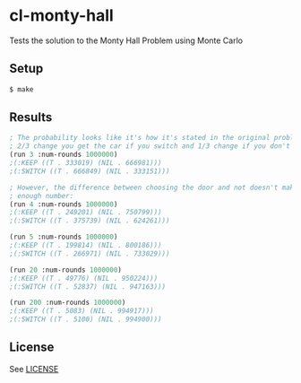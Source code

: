 # cl-monty-hall

Tests the solution to the Monty Hall Problem using Monte Carlo

## Setup

```sh
$ make
```

## Results

```lisp
; The probability looks like it's how it's stated in the original problem,
; 2/3 change you get the car if you switch and 1/3 change if you don't switch:
(run 3 :num-rounds 1000000)
;(:KEEP ((T . 333019) (NIL . 666981)))
;(:SWITCH ((T . 666849) (NIL . 333151)))

; However, the difference between choosing the door and not doesn't make much difference at a large
; enough number:
(run 4 :num-rounds 1000000)
;(:KEEP ((T . 249201) (NIL . 750799)))
;(:SWITCH ((T . 375739) (NIL . 624261)))

(run 5 :num-rounds 1000000)
;(:KEEP ((T . 199814) (NIL . 800186)))
;(:SWITCH ((T . 266971) (NIL . 733029)))

(run 20 :num-rounds 1000000)
;(:KEEP ((T . 49776) (NIL . 950224)))
;(:SWITCH ((T . 52837) (NIL . 947163)))

(run 200 :num-rounds 1000000)
;(:KEEP ((T . 5083) (NIL . 994917)))
;(:SWITCH ((T . 5100) (NIL . 994900)))
```

## License

See [LICENSE](./LICENSE)

